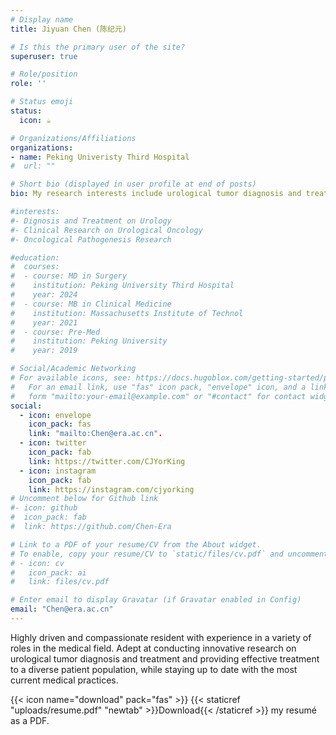 ```yaml
---
# Display name
title: Jiyuan Chen (陈纪元)

# Is this the primary user of the site?
superuser: true

# Role/position
role: ''

# Status emoji
status:
  icon: ☕️

# Organizations/Affiliations
organizations:
- name: Peking Univeristy Third Hospital
#  url: ""

# Short bio (displayed in user profile at end of posts)
bio: My research interests include urological tumor diagnosis and treatment and providing effective treatment to a diverse patient population.

#interests:
#- Dignosis and Treatment on Urology
#- Clinical Research on Urological Oncology
#- Oncological Pathogenesis Research

#education:
#  courses:
#  - course: MD in Surgery
#    institution: Peking University Third Hospital
#    year: 2024
#  - course: MB in Clinical Medicine
#    institution: Massachusetts Institute of Technol
#    year: 2021
#  - course: Pre-Med
#    institution: Peking University
#    year: 2019

# Social/Academic Networking
# For available icons, see: https://docs.hugoblox.com/getting-started/page-builder/#icons
#   For an email link, use "fas" icon pack, "envelope" icon, and a link in the
#   form "mailto:your-email@example.com" or "#contact" for contact widget.
social:
  - icon: envelope
    icon_pack: fas
    link: "mailto:Chen@era.ac.cn".
  - icon: twitter
    icon_pack: fab
    link: https://twitter.com/CJYorKing
  - icon: instagram
    icon_pack: fab
    link: https://instagram.com/cjyorking
# Uncomment below for Github link
#- icon: github
#  icon_pack: fab
#  link: https://github.com/Chen-Era

# Link to a PDF of your resume/CV from the About widget.
# To enable, copy your resume/CV to `static/files/cv.pdf` and uncomment the lines below.
# - icon: cv
#   icon_pack: ai
#   link: files/cv.pdf

# Enter email to display Gravatar (if Gravatar enabled in Config)
email: "Chen@era.ac.cn"
---
```


Highly driven and compassionate resident with experience in a variety of roles in the medical field. Adept at conducting innovative research on urological tumor diagnosis and treatment and providing effective treatment to a diverse patient population, while staying up to date with the most current medical practices.


{{< icon name="download" pack="fas" >}} {{< staticref "uploads/resume.pdf" "newtab" >}}Download{{< /staticref >}} my resumé as a PDF.
